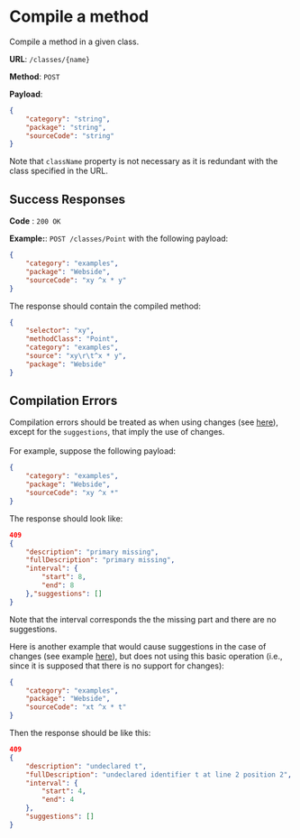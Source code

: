 # Compile a method

Compile a method in a given class.

**URL**: `/classes/{name}`

**Method**: `POST`

**Payload**:

```json
{
	"category": "string",
	"package": "string",
	"sourceCode": "string"
}
```

Note that `className` property is not necessary as it is redundant with the class specified in the URL.

## Success Responses

**Code** : `200 OK`

**Example:**: `POST /classes/Point` with the following payload:

```json
{
	"category": "examples",
	"package": "Webside",
	"sourceCode": "xy ^x * y"
}
```

The response should contain the compiled method:

```json
{
	"selector": "xy",
	"methodClass": "Point",
	"category": "examples",
	"source": "xy\r\t^x * y",
	"package": "Webside"
}
```

## Compilation Errors

Compilation errors should be treated as when using changes (see [here](/docs/api/changes/post.md#compilation-errors)), except for the `suggestions`, that imply the use of changes.\
\
For example, suppose the following payload:

```json
{
	"category": "examples",
	"package": "Webside",
	"sourceCode": "xy ^x *"
}
```

The response should look like:

```json
409
{
	"description": "primary missing",
	"fullDescription": "primary missing",
	"interval": {
		"start": 8,
		"end": 8
	},"suggestions": []
}
```

Note that the interval corresponds the the missing part and there are no suggestions.

Here is another example that would cause suggestions in the case of changes (see example [here](/docs/api/changes/post.md#compilation-errors)), but does not using this basic operation (i.e., since it is supposed that there is no support for changes):

```json
{
	"category": "examples",
	"package": "Webside",
	"sourceCode": "xt ^x * t"
}
```

Then the response should be like this:

```json
409
{
	"description": "undeclared t",
	"fullDescription": "undeclared identifier t at line 2 position 2",
	"interval": {
		"start": 4,
		"end": 4
	},
	"suggestions": []
}
```
